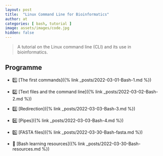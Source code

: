 ```yaml
---
layout: post
title:  "Linux Command Line for Bioinformatics"
author: at
categories: [ bash, tutorial ]
image: assets/images/code.jpg
hidden: false
---
```


> A tutorial on the Linux command line (CLI) and its use in bioinformatics.



## Programme
- :one: [The first commands]({% link _posts/2022-03-01-Bash-1.md %})
- :two: [Text files and the command line]({% link _posts/2022-03-02-Bash-2.md %})
- :three: [Redirection]({% link _posts/2022-03-03-Bash-3.md %})
- :four: [Pipes]({% link _posts/2022-03-03-Bash-4.md %})
- :five: [FASTA files]({% link _posts/2022-03-30-Bash-fasta.md %})

- :book: [Bash learning resources]({% link _posts/2022-03-30-Bash-resources.md %})